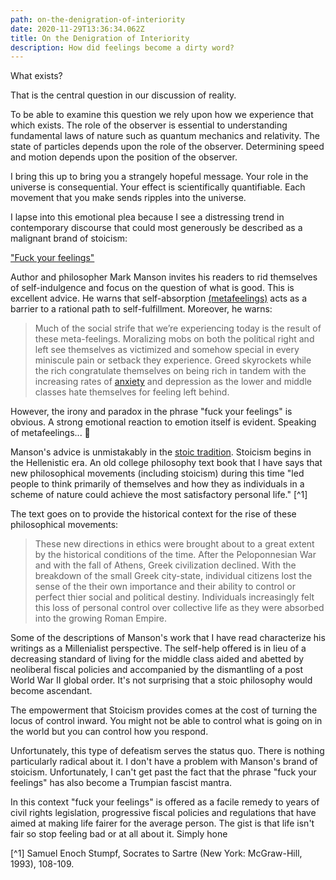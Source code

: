 ```yaml
---
path: on-the-denigration-of-interiority
date: 2020-11-29T13:36:34.062Z
title: On the Denigration of Interiority
description: How did feelings become a dirty word?
---
```

What exists?

That is the central question in our discussion of reality.

To be able to examine this question we rely upon how we experience that which exists. The role of the observer is essential to understanding fundamental laws of nature such as quantum mechanics and relativity. The state of particles depends upon the role of the observer. Determining speed and motion depends upon the position of the observer.

I bring this up to bring you a strangely hopeful message. Your role in the universe is consequential. Your effect is scientifically quantifiable. Each movement that you make sends ripples into the universe.

I lapse into this emotional plea because I see a distressing trend in contemporary discourse that could most generously be described as a malignant brand of stoicism:

["Fuck your feelings"](https://markmanson.net/fuck-your-feelings)

Author and philosopher Mark Manson invites his readers to rid themselves of self-indulgence and focus on the question of what is good. This is excellent advice. He warns that self-absorption [(metafeelings)](https://markmanson.net/fuck-your-feelings#metafeelings-table) acts as a barrier to a rational path to self-fulfillment. Moreover, he warns: 

> Much of the social strife that we’re experiencing today is the result of these meta-feelings. Moralizing mobs on both the political right and left see themselves as victimized and somehow special in every miniscule pain or setback they experience. Greed skyrockets while the rich congratulate themselves on being rich in tandem with the increasing rates of [anxiety](https://markmanson.net/videos/overcome-anxiety-course) and depression as the lower and middle classes hate themselves for feeling left behind.

However, the irony and paradox in the phrase "fuck your feelings" is obvious. A strong emotional reaction to emotion itself is evident. Speaking of metafeelings... 🤔

Manson's advice is unmistakably in the [stoic tradition](https://en.wikipedia.org/wiki/Stoicism). Stoicism begins in the Hellenistic era. An old college philosophy text book that I have says that new philosophical movements (including stoicism) during this time "led people to think primarily of themselves and how they as individuals in a scheme of nature could achieve the most satisfactory personal life." [^1]

The text goes on to provide the historical context for the rise of these philosophical movements:

> These new directions in ethics were brought about to a great extent by the historical conditions of the time. After the Peloponnesian War and with the fall of Athens, Greek civilization declined. With the breakdown of the small Greek city-state, individual citizens lost the sense of the their own importance and their ability to control or perfect thier social and political destiny. Individuals increasingly felt this loss of personal control over collective life as they were absorbed into the growing Roman Empire.

Some of the descriptions of Manson's work that I have read characterize his writings as a Millenialist perspective. The self-help offered is in lieu of a decreasing standard of living for the middle class aided and abetted by neoliberal fiscal policies and accompanied by the dismantling of a post World War II global order. It's not surprising that a stoic philosophy would become ascendant.

The empowerment that Stoicism provides comes at the cost of turning the locus of control inward. You might not be able to control what is going on in the world but you can control how you respond.

Unfortunately, this type of defeatism serves the status quo. There is nothing particularly radical about it. I don't have a problem with Manson's brand of stoicism. Unfortunately, I can't get past the fact that the phrase "fuck your feelings" has also become a Trumpian fascist mantra.

In this context "fuck your feelings" is offered as a facile remedy to years of civil rights legislation, progressive fiscal policies and regulations that have aimed at making life fairer for the average person. The gist is that life isn't fair so stop feeling bad or at all about it. Simply hone

[^1] Samuel Enoch Stumpf, Socrates to Sartre (New York: McGraw-Hill, 1993), 108-109.

